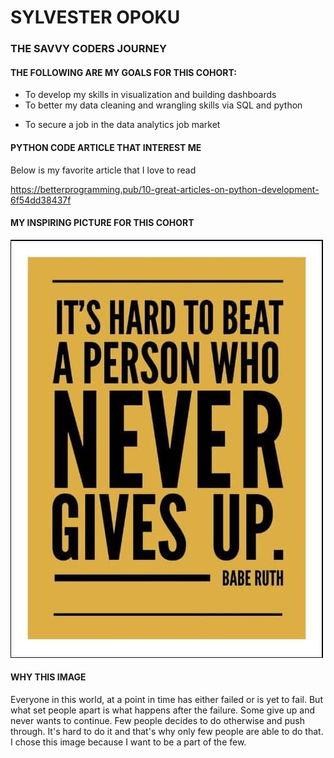 # SYLVESTER OPOKU
### THE SAVVY CODERS JOURNEY
#### THE FOLLOWING ARE MY GOALS FOR THIS COHORT:
- To develop my skills in visualization and building dashboards
- To better my data cleaning and wrangling skills via SQL and python
* To secure a job in the data analytics job market

#### PYTHON CODE ARTICLE THAT INTEREST ME
Below is my favorite article that I love to read 

https://betterprogramming.pub/10-great-articles-on-python-development-6f54dd38437f

#### MY INSPIRING PICTURE FOR THIS COHORT
![Alt text](neverGvUp.jpg)


#### WHY THIS IMAGE
Everyone in this world, at a point in time has either failed or is yet to fail. But what set people apart is what happens after the failure. Some give up and never wants to continue. Few people decides to do otherwise and push through. It's hard to do it and that's why only few people are able to do that. I chose this image because I want to be a part of the few.